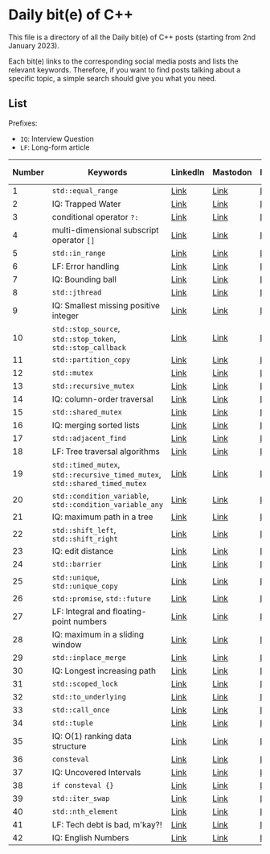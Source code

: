 # Daily bit(e) of C++

This file is a directory of all the Daily bit(e) of C++ posts (starting from 2nd January 2023).

Each bit(e) links to the corresponding social media posts and lists the relevant keywords.
Therefore, if you want to find posts talking about a specific topic, a simple search should give you what you need.

## List

Prefixes:

- `IQ`: Interview Question
- `LF`: Long-form article

| Number | Keywords | LinkedIn | Mastodon | Medium | Substack | Compiler Explorer |
|---     |---       |---       |---       |---     |---       | ---               |
| 1 | `std::equal_range` | [Link](https://www.linkedin.com/feed/update/urn:li:activity:7015738608712044544/) | [Link](https://hachyderm.io/@simontoth/109620913797164208) | [Link](https://medium.com/@simontoth/daily-bit-e-of-c-1-20dc3cfac63) | [Link](https://simontoth.substack.com/p/daily-bite-of-c-1) | [Link](https://godbolt.org/z/EPdoEdGYW) |
| 2 | IQ: Trapped Water | [Link](https://www.linkedin.com/feed/update/urn:li:activity:7016101216220762112/) | [Link](https://hachyderm.io/@simontoth/109626576231244637) | [Link](https://medium.com/@simontoth/daily-bit-e-of-c-trapped-water-fb9d37b5f4ac) | [Link](https://simontoth.substack.com/p/daily-bite-of-c-trapped-water) | [Link](https://godbolt.org/z/azoMjE4cc) |
| 3 | conditional operator `?:` | [Link](https://www.linkedin.com/feed/update/urn:li:activity:7016463294181855232/) | [Link](https://hachyderm.io/@simontoth/109632238439362067) | [Link](https://medium.com/@simontoth/daily-bit-e-of-c-conditional-operator-6a93e88cbec9) | [Link](https://simontoth.substack.com/p/daily-bite-of-c-conditional-operator) | [Link](https://godbolt.org/z/T8rxnzG64) 
| 4 | multi-dimensional subscript operator `[]` | [Link](https://www.linkedin.com/feed/update/urn:li:activity:7016825936255803392/) | [Link](https://hachyderm.io/@simontoth/109637900731019151) | [Link](https://medium.com/@simontoth/daily-bit-e-of-c-c-23-multi-dimensional-subscript-operator-3883054b1157) | [Link](https://simontoth.substack.com/p/daily-bite-of-c-c23-multi-dimensional) | [Link](https://godbolt.org/z/c6Kdf7dE4) |
| 5 | `std::in_range` | [Link](https://www.linkedin.com/posts/simontoth_cpp-cplusplus-coding-activity-7017188330177978369-qDML) | [Link](https://hachyderm.io/@simontoth/109643563131872727) | [Link](https://medium.com/@simontoth/daily-bit-e-of-c-std-in-range-10e5628d86fe) | [Link](https://simontoth.substack.com/p/daily-bite-of-c-stdin_range) | [Link](https://godbolt.org/z/c6Kdf7dE4) |
| 6 | LF: Error handling | [Link](https://www.linkedin.com/posts/simontoth_daily-bite-of-c-error-handling-activity-7017550465919762432-kcdI) | [Link](https://hachyderm.io/@simontoth/109649225643215541) | [Link](https://itnext.io/daily-bit-e-of-c-error-handling-7088462a7792) | [Link](https://simontoth.substack.com/p/daily-bite-of-c-error-handling) | - |
| 7 | IQ: Bounding ball | [Link](https://www.linkedin.com/posts/simontoth_cpp-cplusplus-coding-activity-7017912875969044480-45ko) | [Link](https://hachyderm.io/@simontoth/109654887683753170) | [Link](https://medium.com/@simontoth/daily-bit-e-of-c-bouncing-ball-1569ef3fb419) | [Link](https://medium.com/@simontoth/daily-bit-e-of-c-bouncing-ball-1569ef3fb419) | [Link](https://godbolt.org/z/Yxnb48nK1) |
| 8 | `std::jthread` | [Link](https://www.linkedin.com/posts/simontoth_in-c20-we-have-received-a-new-version-activity-7018275454126063616-yK-_) | [Link](https://hachyderm.io/@simontoth/109660549985366916) | [Link](https://medium.com/@simontoth/daily-bit-e-of-c-std-jthread-30d745dc6885) | [Link](https://simontoth.substack.com/p/daily-bite-of-c-stdjthread) | [Link](https://godbolt.org/z/1Yza68bdh) |
| 9 | IQ: Smallest missing positive integer | [Link](https://www.linkedin.com/posts/simontoth_tuesday-c-interview-question-the-smallest-activity-7018637759816859648-JDTy) | [Link](https://hachyderm.io/@simontoth/109666212261011985) | [Link](https://medium.com/@simontoth/daily-bit-e-of-c-smallest-missing-positive-integer-7f066807db9) | [Link](https://simontoth.substack.com/p/daily-bite-of-c-smallest-missing) | [Link](https://compiler-explorer.com/z/G9h3EPaG8) |
| 10 | `std::stop_source`, `std::stop_token`, `std::stop_callback` | [Link](https://www.linkedin.com/feed/update/urn:li:activity:7019000100018352128) | [Link](https://hachyderm.io/@simontoth/109671874754986087) | [Link](https://medium.com/@simontoth/daily-bit-e-of-c-std-stop-source-std-stop-token-std-stop-callback-d69d3ebe8e36) | [Link](https://simontoth.substack.com/p/daily-bite-of-c-stdstop_source-stdstop_token) | [Link](https://compiler-explorer.com/z/6x7xG3aoY) |
| 11 | `std::partition_copy` | [Link](https://www.linkedin.com/feed/update/urn:li:activity:7019362492610965504/) | [Link](https://hachyderm.io/@simontoth/109677537375768763) | [Link](https://medium.com/@simontoth/daily-bit-e-of-c-std-partition-copy-a7b7aed1a995) | [Link](https://simontoth.substack.com/p/daily-bite-of-c-stdpartition_copy) | [Link](https://godbolt.org/z/aqTdzso37) |
| 12 | `std::mutex` | [Link](https://www.linkedin.com/posts/simontoth_cpp-cplusplus-coding-activity-7019724998483288064-6v5B) | [Link](https://hachyderm.io/@simontoth/109683199203771408) | [Link](https://medium.com/@simontoth/daily-bit-e-of-c-std-mutex-558fe54c9dc3) | [Link](https://simontoth.substack.com/p/daily-bite-of-c-stdmutex) | [Link](https://compiler-explorer.com/z/Kx1raEs4b) |
| 13 | `std::recursive_mutex` | [Link](https://www.linkedin.com/posts/simontoth_cpp-cplusplus-coding-activity-7020087229771350016-KsrF) | [Link](https://hachyderm.io/@simontoth/109688861621356884) | [Link](https://medium.com/@simontoth/daily-bit-e-of-c-std-recursive-mutex-dd9b84f38f8d) | [Link](https://simontoth.substack.com/p/daily-bite-of-c-stdrecursive_mutex) | [Link](https://compiler-explorer.com/z/b83M1MMa1) |
| 14 | IQ: column-order traversal | [Link](https://www.linkedin.com/posts/simontoth_cpp-cplusplus-coding-activity-7020449556425269248-9S2R) | [Link](https://hachyderm.io/@simontoth/109694523866962936) | [Link](https://medium.com/@simontoth/daily-bit-e-of-c-column-order-traversal-8e670fac7137) | [Link](https://simontoth.substack.com/p/daily-bite-of-c-column-order-traversal) | [Link](https://compiler-explorer.com/z/55ET6h559) |
| 15 | `std::shared_mutex` | [Link](https://www.linkedin.com/posts/simontoth_cpp-cplusplus-coding-activity-7020812004894375936-2RUK) | [Link](https://hachyderm.io/@simontoth/109700186168609507) | [Link](https://medium.com/@simontoth/daily-bit-e-of-c-std-shared-mutex-ebe7477a7589) | [Link](https://simontoth.substack.com/p/daily-bite-of-c-stdshared_mutex) | [Link](https://compiler-explorer.com/z/cEoxj7Mzq) |
| 16 | IQ: merging sorted lists | [Link](https://www.linkedin.com/posts/simontoth_cpp-cplusplus-coding-activity-7021174392365703168-p5PV) | [Link](https://hachyderm.io/@simontoth/109705848475650242) | [Link](https://medium.com/@simontoth/daily-bit-e-of-c-merging-sorted-lists-f84d973aaa0b) | [Link](https://simontoth.substack.com/p/daily-bite-of-c-merging-sorted-lists) | [Link](https://compiler-explorer.com/z/cEe1G9YM6) |
| 17 | `std::adjacent_find` | [Link](https://www.linkedin.com/posts/simontoth_cpp-cplusplus-coding-activity-7021536881494396928-Dqpz) | [Link](https://hachyderm.io/@simontoth/109711510958034891) | [Link](https://medium.com/@simontoth/daily-bit-e-of-c-std-adjacent-find-dad92bf63713) | [Link](https://simontoth.substack.com/p/daily-bite-of-c-stdadjacent_find) | [Link](https://compiler-explorer.com/z/hnGEsrMGf) |
| 18 | LF: Tree traversal algorithms | [Link](https://www.linkedin.com/posts/simontoth_daily-bite-of-c-tree-traversal-algorithms-activity-7021899215010189313-icE-) | [Link](https://hachyderm.io/@simontoth/109717173139750644) | [Link](https://medium.com/@simontoth/daily-bit-e-of-c-tree-traversal-algorithms-44e0d16bce08) | [Link](https://simontoth.substack.com/p/daily-bite-of-c-tree-traversal-algorithms) | - |
| 19 | `std::timed_mutex`, `std::recursive_timed_mutex`, `std::shared_timed_mutex` | [Link](https://www.linkedin.com/posts/simontoth_cpp-cplusplus-coding-activity-7022261505249198080-TqD2) | [Link](https://hachyderm.io/@simontoth/109722835552647591) | [Link](https://medium.com/@simontoth/daily-bit-e-of-c-std-timed-mutex-std-recursive-timed-mutex-std-shared-timed-mutex-26a6f402fb48) | [Link](https://simontoth.substack.com/p/daily-bite-of-c-stdtimed_mutex-stdrecursive_time) | [Link](https://compiler-explorer.com/z/WP9sns8MP) |
| 20 | `std::condition_variable`, `std::condition_variable_any` | [Link](https://www.linkedin.com/feed/update/urn:li:activity:7022624028003561472) | [Link](https://hachyderm.io/@simontoth/109728498084656522) | [Link](https://medium.com/@simontoth/daily-bit-e-of-c-std-condition-variable-e506b3eadbea) | [Link](https://simontoth.substack.com/p/daily-bite-of-c-stdcondition_variable) | [Link](https://compiler-explorer.com/z/hzhsjWrv8) |
| 21 | IQ: maximum path in a tree | [Link](https://www.linkedin.com/posts/simontoth_cpp-cplusplus-coding-activity-7022986318552948736-A8hL) | [Link](https://hachyderm.io/@simontoth/109734159993376068) | [Link](https://medium.com/@simontoth/daily-bit-e-of-c-maximum-path-in-a-tree-9c224a543089) | [Link](https://simontoth.substack.com/p/daily-bite-of-c-maximum-path-in-a) | [Link](https://compiler-explorer.com/z/bfddTMs3W) |
| 22 | `std::shift_left`, `std::shift_right` | [Link](https://www.linkedin.com/posts/simontoth_cpp-cplusplus-coding-activity-7023348836420984832-UMZM) | [Link](https://hachyderm.io/@simontoth/109739822575223832) | [Link](https://medium.com/@simontoth/daily-bit-e-of-c-std-shift-left-std-shift-right-652480f44984) | [Link](https://simontoth.substack.com/p/daily-bite-of-c-stdshift_left-stdshift_right) | [Link](https://compiler-explorer.com/z/oEEa4n6rs) |
| 23 | IQ: edit distance | [Link](https://www.linkedin.com/posts/simontoth_cpp-cplusplus-coding-activity-7023711210885771265-9T8b) | [Link](https://hachyderm.io/@simontoth/109745484604085982) | [Link](https://medium.com/@simontoth/daily-bit-e-of-c-edit-distance-a8045c6766a6) | [Link](https://simontoth.substack.com/p/daily-bite-of-c-edit-distance) | [Link](https://compiler-explorer.com/z/cvsvdz8fo) |
| 24 | `std::barrier` | [Link](https://www.linkedin.com/posts/simontoth_cpp-cplusplus-coding-activity-7024073680750026753-hROm) | [Link](https://hachyderm.io/@simontoth/109751147461874546) | [Link](https://medium.com/@simontoth/daily-bit-e-of-c-std-barrier-b52ec8e39fd7) | [Link](https://simontoth.substack.com/p/daily-bite-of-c-stdbarrier) | [Link](https://compiler-explorer.com/z/aqM9xnv1j) |
| 25 | `std::unique`, `std::unique_copy` | [Link](https://www.linkedin.com/posts/simontoth_cpp-cplusplus-coding-activity-7024435949925257216-_II2) | [Link](https://hachyderm.io/@simontoth/109756809345051101) | [Link](https://medium.com/@simontoth/daily-bit-e-of-c-std-unique-std-unique-copy-6bd5ceb8ee0) | [Link](https://simontoth.substack.com/p/daily-bite-of-c-stdunique-stdunique_copy) | [Link](https://compiler-explorer.com/z/hPzEM3zGE) |
| 26 | `std::promise`, `std::future` | [Link](https://www.linkedin.com/posts/simontoth_cpp-cplusplus-coding-activity-7024798469504540673-gNUi) | [Link](https://hachyderm.io/@simontoth/109762471537230545) | [Link](https://medium.com/@simontoth/daily-bit-e-of-c-std-promise-std-future-3cc9fb72b566) | [Link](https://simontoth.substack.com/p/daily-bite-of-c-stdpromise-stdfuture) | [Link](https://godbolt.org/z/fW4W3GGsq) |
| 27 | LF: Integral and floating-point numbers | [Link](https://www.linkedin.com/posts/simontoth_daily-bite-of-c-numbers-are-not-easy-activity-7025160570064498688-LB9W) | [Link](https://hachyderm.io/@simontoth/109768134890123530) | [Link](https://itnext.io/daily-bit-e-of-c-numbers-are-not-easy-74431416e754) | [Link](https://simontoth.substack.com/p/daily-bite-of-c-numbers-are-not-easy) | - |
| 28 | IQ: maximum in a sliding window | [Link](https://www.linkedin.com/posts/simontoth_cpp-cplusplus-coding-activity-7025522958127230976-j3tq) | [Link](https://hachyderm.io/@simontoth/109773796350291621) | [Link](https://medium.com/@simontoth/daily-bit-e-of-c-maximum-in-a-sliding-window-c56963b9cace) | [Link](https://simontoth.substack.com/p/daily-bite-of-c-maximum-in-a-sliding) | [Link](https://compiler-explorer.com/z/EWbq55heq) |
| 29 | `std::inplace_merge` | [Link](https://www.linkedin.com/posts/simontoth_cpp-cplusplus-coding-activity-7025885346882048000-ce2z) | [Link](https://hachyderm.io/@simontoth/109779458619051259) | [Link](https://medium.com/@simontoth/daily-bit-e-of-c-std-inplace-merge-af08d42695ad) | [Link](https://simontoth.substack.com/p/daily-bite-of-c-stdinplace_merge) | [Link](https://compiler-explorer.com/z/KfG1dnnfx) |
| 30 | IQ: Longest increasing path | [Link](https://www.linkedin.com/posts/simontoth_cpp-cplusplus-coding-activity-7026247734139482114-JpFI) | [Link](https://hachyderm.io/@simontoth/109785120976122500) | [Link](https://medium.com/@simontoth/daily-bit-e-of-c-longest-increasing-path-6fdd97e7abc3) | [Link](https://simontoth.substack.com/p/daily-bite-of-c-longest-increasing) | [Link](https://compiler-explorer.com/z/G7n8KeszG) |
| 31 | `std::scoped_lock` | [Link](https://www.linkedin.com/posts/simontoth_cpp-cplusplus-coding-activity-7026610123020075008-XUvI) | [Link](https://hachyderm.io/@simontoth/109790783326572304) | [Link](https://medium.com/@simontoth/daily-bit-e-of-c-std-scoped-lock-9cab4142f9d4) | [Link](https://simontoth.substack.com/p/daily-bite-of-c-stdscoped_lock) | [Link](https://compiler-explorer.com/z/4P9KP85qM) |
| 32 | `std::to_underlying` | [Link](https://www.linkedin.com/feed/update/urn:li:activity:7026972510390767617) | [Link](https://hachyderm.io/@simontoth/109796445563899462) | [Link](https://medium.com/@simontoth/daily-bit-e-of-c-std-to-underlying-a0ee81dbf2af) | [Link](https://simontoth.substack.com/p/daily-bite-of-c-stdto_underlying) | [Link](https://compiler-explorer.com/z/9TYoqe9cY) |
| 33 | `std::call_once` | [Link](https://www.linkedin.com/feed/update/urn:li:activity:7027334897132269569) | [Link](https://hachyderm.io/@simontoth/109802107783486401) | [Link](https://medium.com/@simontoth/daily-bit-e-of-c-std-call-once-e03f337dd1a2) | [Link](https://simontoth.substack.com/p/daily-bite-of-c-stdcall_once) | [Link](https://compiler-explorer.com/z/M7jfvxEhE) |
| 34 | `std::tuple` | [Link](https://www.linkedin.com/feed/update/urn:li:activity:7027697285543141376) | [Link](https://hachyderm.io/@simontoth/109807770490020619) | [Link](https://medium.com/@simontoth/daily-bit-e-of-c-std-tuple-e1fd49a2a42c) | [Link](https://simontoth.substack.com/p/daily-bite-of-c-stdtuple) | [Link](https://compiler-explorer.com/z/e51bsxKWf) |
| 35 | IQ: O(1) ranking data structure | [Link](https://www.linkedin.com/feed/update/urn:li:activity:7028059673467482112/) | [Link](https://hachyderm.io/@simontoth/109813433426937206) | [Link](https://medium.com/@simontoth/daily-bit-e-of-c-o-1-ranking-data-structure-e2f593d2a894) | [Link](https://simontoth.substack.com/p/daily-bite-of-c-o1-ranking-data-structure) | [Link](https://compiler-explorer.com/z/eGGdnb55r) |
| 36 | `consteval` | [Link](https://www.linkedin.com/feed/update/urn:li:activity:7028422061576355842) | [Link](https://hachyderm.io/@simontoth/109819094783745060) | [Link](https://medium.com/@simontoth/daily-bit-e-of-c-consteval-73e5a99fc0c6) | [Link](https://simontoth.substack.com/p/daily-bite-of-c-consteval) | [Link](https://compiler-explorer.com/z/nM35b9bjY) |
| 37 | IQ: Uncovered Intervals | [Link](https://www.linkedin.com/posts/simontoth_cpp-cplusplus-coding-activity-7028784449337053184-YI4X) | [Link](https://hachyderm.io/@simontoth/109824756979767739) | [Link](https://medium.com/@simontoth/daily-bit-e-of-c-uncovered-intervals-7a81a2b83632) | [Link](https://simontoth.substack.com/p/daily-bite-of-c-uncovered-intervals) | [Link](https://compiler-explorer.com/z/E8ra7bPzf) |
| 38 | `if consteval {}` | [Link](https://www.linkedin.com/feed/update/urn:li:activity:7029146837173313536) | [Link](https://hachyderm.io/@simontoth/109830419459045620) | [Link](https://medium.com/@simontoth/daily-bit-e-of-c-if-consteval-5b23d6b4e11a) | [Link](https://simontoth.substack.com/p/daily-bite-of-c-if-consteval) | [Link](https://compiler-explorer.com/z/xcTd8T997) |
| 39 | `std::iter_swap` | [Link](https://www.linkedin.com/feed/update/urn:li:activity:7029509224422350849) | [Link](https://hachyderm.io/@simontoth/109836082360301518) | [Link](https://medium.com/@simontoth/daily-bit-e-of-c-std-iter-swap-22f850a8f858) | [Link](https://simontoth.substack.com/p/daily-bite-of-c-stditer_swap) | [Link](https://compiler-explorer.com/z/xYKzbfv6o) |
| 40 | `std::nth_element` | [Link](https://www.linkedin.com/feed/update/urn:li:activity:7029871613999226882) | [Link](https://hachyderm.io/@simontoth/109841743927556749) | [Link](https://medium.com/@simontoth/daily-bit-e-of-c-std-nth-element-313de749cc5b) | [Link](https://simontoth.substack.com/p/daily-bite-of-c-stdnth_element) | [Link](https://compiler-explorer.com/z/3PMPv5P65) |
| 41 | LF: Tech debt is bad, m'kay?! | [Link](https://www.linkedin.com/feed/update/urn:li:activity:7030159436472045568) | [Link](https://hachyderm.io/@simontoth/109846242284865148) | [Link](https://medium.com/@simontoth/daily-bit-e-of-c-tech-debt-is-bad-mkay-feb318bffaad) | [Link](https://simontoth.substack.com/p/daily-bite-of-c-tech-debt-is-bad) | - |
| 42 | IQ: English Numbers | [Link](https://www.linkedin.com/feed/update/urn:li:activity:7030596388337909761) | [Link](https://hachyderm.io/@simontoth/109853068799139887) | [Link](https://medium.com/@simontoth/daily-bit-e-of-c-english-numbers-fd5394c5ca73) | [Link](https://simontoth.substack.com/p/daily-bite-of-c-english-numbers) | [Link](https://compiler-explorer.com/z/8ddxYE87r) |